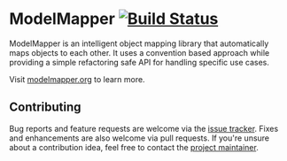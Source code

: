 # ModelMapper [![Build Status](https://travis-ci.org/jhalterman/modelmapper.png)](https://travis-ci.org/jhalterman/modelmapper)

ModelMapper is an intelligent object mapping library that automatically maps objects to each other. It uses a convention based approach while providing a simple refactoring safe API for handling specific use cases.

Visit [modelmapper.org](http://modelmapper.org) to learn more.

## Contributing

Bug reports and feature requests are welcome via the [issue tracker](https://github.com/jhalterman/modelmapper/issues). Fixes and enhancements are also welcome via pull requests. If you're unsure about a contribution idea, feel free to contact the [project maintainer](https://github.com/jhalterman).